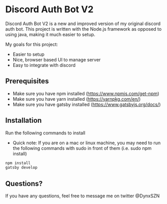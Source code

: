 # Discord Auth Bot V2
Discord Auth Bot V2 is a new and improved version of my original discord auth bot. This project is written with the Node.js framework as opposed to using java, making it much easier to setup.

My goals for this project:
  - Easier to setup
  - Nice, browser based UI to manage server
  - Easy to integrate with discord

## Prerequisites
- Make sure you have npm installed (https://www.npmjs.com/get-npm)
- Make sure you have yarn installed (https://yarnpkg.com/en/) 
- Make sure you have gatsby installed (https://www.gatsbyjs.org/docs/) 

## Installation
Run the following commands to install
* Quick note: If you are on a mac or linux machine, you may need to run the following commands with sudo in front of them (i.e. sudo npm install)


```sh
npm install
gatsby develop
```

## Questions?
If you have any questions, feel free to message me on twitter @DynxSZN
